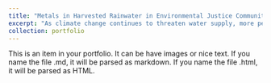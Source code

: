 ```yaml
---
title: "Metals in Harvested Rainwater in Environmental Justice Communities: Contaminants Patterns and Stakeholder Impacts"
excerpt: "As climate change continues to threaten water supply, more people are turning to harvested rainwater as their main source of drinking water. This project aims to understand contaminant levels in harvested rainwater<br/><img src='/images/500x300.png'>"
collection: portfolio
---
```


This is an item in your portfolio. It can be have images or nice text. If you name the file .md, it will be parsed as markdown. If you name the file .html, it will be parsed as HTML. 
